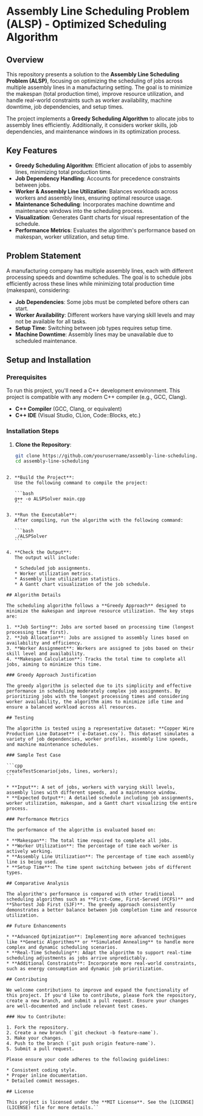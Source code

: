 
# Assembly Line Scheduling Problem (ALSP) - Optimized Scheduling Algorithm

## Overview

This repository presents a solution to the **Assembly Line Scheduling Problem (ALSP)**, focusing on optimizing the scheduling of jobs across multiple assembly lines in a manufacturing setting. The goal is to minimize the makespan (total production time), improve resource utilization, and handle real-world constraints such as worker availability, machine downtime, job dependencies, and setup times.

The project implements a **Greedy Scheduling Algorithm** to allocate jobs to assembly lines efficiently. Additionally, it considers worker skills, job dependencies, and maintenance windows in its optimization process.

## Key Features

- **Greedy Scheduling Algorithm**: Efficient allocation of jobs to assembly lines, minimizing total production time.
- **Job Dependency Handling**: Accounts for precedence constraints between jobs.
- **Worker & Assembly Line Utilization**: Balances workloads across workers and assembly lines, ensuring optimal resource usage.
- **Maintenance Scheduling**: Incorporates machine downtime and maintenance windows into the scheduling process.
- **Visualization**: Generates Gantt charts for visual representation of the schedule.
- **Performance Metrics**: Evaluates the algorithm's performance based on makespan, worker utilization, and setup time.

## Problem Statement

A manufacturing company has multiple assembly lines, each with different processing speeds and downtime schedules. The goal is to schedule jobs efficiently across these lines while minimizing total production time (makespan), considering:

- **Job Dependencies**: Some jobs must be completed before others can start.
- **Worker Availability**: Different workers have varying skill levels and may not be available for all tasks.
- **Setup Time**: Switching between job types requires setup time.
- **Machine Downtime**: Assembly lines may be unavailable due to scheduled maintenance.

## Setup and Installation

### Prerequisites

To run this project, you'll need a C++ development environment. This project is compatible with any modern C++ compiler (e.g., GCC, Clang).

- **C++ Compiler** (GCC, Clang, or equivalent)
- **C++ IDE** (Visual Studio, CLion, Code::Blocks, etc.)

### Installation Steps

1. **Clone the Repository**:
   ```bash
   git clone https://github.com/yourusername/assembly-line-scheduling.git
   cd assembly-line-scheduling
````

2. **Build the Project**:
   Use the following command to compile the project:

   ```bash
   g++ -o ALSPSolver main.cpp
   ```

3. **Run the Executable**:
   After compiling, run the algorithm with the following command:

   ```bash
   ./ALSPSolver
   ```

4. **Check the Output**:
   The output will include:

   * Scheduled job assignments.
   * Worker utilization metrics.
   * Assembly line utilization statistics.
   * A Gantt chart visualization of the job schedule.

## Algorithm Details

The scheduling algorithm follows a **Greedy Approach** designed to minimize the makespan and improve resource utilization. The key steps are:

1. **Job Sorting**: Jobs are sorted based on processing time (longest processing time first).
2. **Job Allocation**: Jobs are assigned to assembly lines based on availability and efficiency.
3. **Worker Assignment**: Workers are assigned to jobs based on their skill level and availability.
4. **Makespan Calculation**: Tracks the total time to complete all jobs, aiming to minimize this time.

### Greedy Approach Justification

The greedy algorithm is selected due to its simplicity and effective performance in scheduling moderately complex job assignments. By prioritizing jobs with the longest processing times and considering worker availability, the algorithm aims to minimize idle time and ensure a balanced workload across all resources.

## Testing

The algorithm is tested using a representative dataset: **Copper Wire Production Line Dataset** (`e-Dataset.csv`). This dataset simulates a variety of job dependencies, worker profiles, assembly line speeds, and machine maintenance schedules.

### Sample Test Case

```cpp
createTestScenario(jobs, lines, workers);
```

* **Input**: A set of jobs, workers with varying skill levels, assembly lines with different speeds, and a maintenance window.
* **Expected Output**: A detailed schedule including job assignments, worker utilization, makespan, and a Gantt chart visualizing the entire process.

### Performance Metrics

The performance of the algorithm is evaluated based on:

* **Makespan**: The total time required to complete all jobs.
* **Worker Utilization**: The percentage of time each worker is actively working.
* **Assembly Line Utilization**: The percentage of time each assembly line is being used.
* **Setup Time**: The time spent switching between jobs of different types.

## Comparative Analysis

The algorithm's performance is compared with other traditional scheduling algorithms such as **First-Come, First-Served (FCFS)** and **Shortest Job First (SJF)**. The greedy approach consistently demonstrates a better balance between job completion time and resource utilization.

## Future Enhancements

* **Advanced Optimization**: Implementing more advanced techniques like **Genetic Algorithms** or **Simulated Annealing** to handle more complex and dynamic scheduling scenarios.
* **Real-Time Scheduling**: Adapt the algorithm to support real-time scheduling adjustments as jobs arrive unpredictably.
* **Additional Constraints**: Incorporate more real-world constraints, such as energy consumption and dynamic job prioritization.

## Contributing

We welcome contributions to improve and expand the functionality of this project. If you'd like to contribute, please fork the repository, create a new branch, and submit a pull request. Ensure your changes are well-documented and include relevant test cases.

### How to Contribute:

1. Fork the repository.
2. Create a new branch (`git checkout -b feature-name`).
3. Make your changes.
4. Push to the branch (`git push origin feature-name`).
5. Submit a pull request.

Please ensure your code adheres to the following guidelines:

* Consistent coding style.
* Proper inline documentation.
* Detailed commit messages.

## License

This project is licensed under the **MIT License**. See the [LICENSE](LICENSE) file for more details.``
